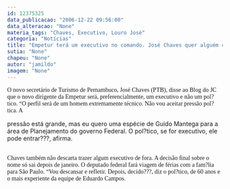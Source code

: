 ```yaml
---
id: 12375325
data_publicacao: "2006-12-22 09:56:00"
data_alteracao: "None"
materia_tags: "Chaves, Executivo, Louro José"
categoria: "Notícias"
title: "Empetur terá um executivo no comando. José Chaves quer alguém com o perfil do Guido Mantega"
sutia: "None"
chapeu: "None"
autor: "jamildo"
imagem: "None"
---
```

<p><span style="font-family: Verdana;">O novo secret&aacute;rio de Turismo de Pernambuco, Jos&eacute; Chaves (PTB), disse ao Blog do JC que o novo dirigente da Empetur ser&aacute;, preferencialmente, um executivo e n&atilde;o um pol?tico. &ldquo;O perfil ser&aacute; de um homem extremamente t&eacute;cnico. N&atilde;o vou aceitar press&atilde;o pol?tica. A</span></p>
<p>press&atilde;o est&aacute; grande, mas eu quero uma esp&eacute;cie de Guido Mantega para a &aacute;rea de Planejamento do governo Federal. O pol?tico, se for executivo, ele pode entrar???, afirma.</p>
<p><span style="font-family: Verdana;"><br />Chaves tamb&eacute;m n&atilde;o descarta trazer algum executivo de fora. A decis&atilde;o final sobre o nome s&oacute; sai depois de janeiro. O deputado federal far&aacute; viagem de f&eacute;rias com a fam?lia para S&atilde;o Paulo. &ldquo;Vou descansar e refletir. Depois, decido???, diz o pol?tico, de 60 anos e o mais experiente da equipe de Eduardo Campos.</span></p>
